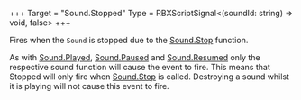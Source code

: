 +++
Target = "Sound.Stopped"
Type = RBXScriptSignal<(soundId: string) => void, false>
+++

Fires when the `Sound` is stopped due to the [Sound.Stop](https://developer.roblox.com/api-reference/function/Sound/Stop) function.As with [Sound.Played](https://developer.roblox.com/api-reference/event/Sound/Played), [Sound.Paused](https://developer.roblox.com/api-reference/event/Sound/Paused) and [Sound.Resumed](https://developer.roblox.com/api-reference/event/Sound/Resumed) only the respective sound function will cause the event to fire. This means that Stopped will only fire when [Sound.Stop](https://developer.roblox.com/api-reference/function/Sound/Stop) is called. Destroying a sound whilst it is playing will not cause this event to fire.